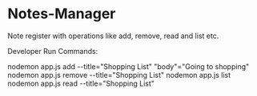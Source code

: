 # Notes-Manager
Note register with operations like add, remove, read and list etc.


Developer Run Commands:

nodemon app.js add --title="Shopping List" "body"="Going to shopping"
nodemon app.js remove --title="Shopping List"
nodemon app.js list
nodemon app.js read --title="Shopping List"
